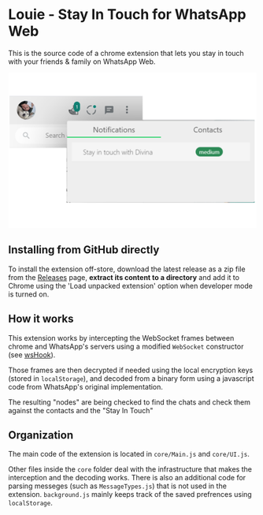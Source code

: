 # Louie - Stay In Touch for WhatsApp Web
This is the source code of a chrome extension that lets you stay in touch with your friends & family on WhatsApp Web.

<img src="https://raw.githubusercontent.com/boredude/Louie/master/images/stay-in-touch-notifications.png" >

## Installing from GitHub directly
To install the extension off-store, download the latest release as a zip file from the [Releases](https://github.com/boredude/Louie/releases) page, 
**extract its content to a directory** and add it to Chrome using the 'Load unpacked extension' option when developer mode is turned on.

## How it works
This extension works by intercepting the WebSocket frames between chrome and WhatsApp's servers using a modified `WebSocket` constructor (see [wsHook](https://github.com/skepticfx/wshook)). 

Those frames are then decrypted if needed using the local encryption keys (stored in `localStorage`), and decoded from a binary form using a javascript code from WhatsApp's original implementation. 

The resulting "nodes" are being checked to find the chats and check them against the contacts and the "Stay In Touch" 
## Organization
The main code of the extension is located in `core/Main.js` and `core/UI.js`. 

Other files inside the `core` folder deal with the infrastructure that makes the interception and the decoding works. There is also an additional code for parsing messeges (such as `MessageTypes.js`) that is not used in the extension.
`background.js` mainly keeps track of the saved prefrences using `localStorage`.
